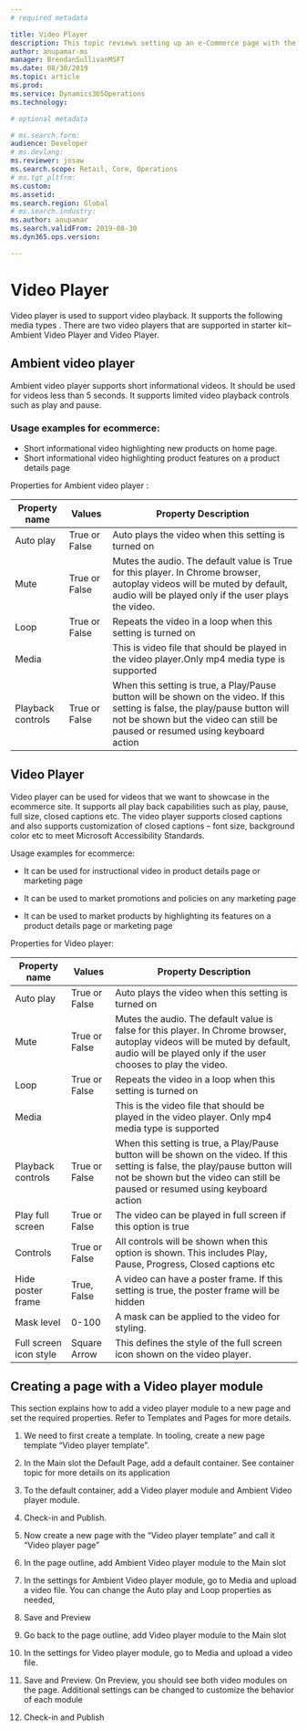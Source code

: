 ```yaml
---
# required metadata

title: Video Player
description: This topic reviews setting up an e-Commerce page with the Video Player module.
author: anupamar-ms
manager: BrendanSullivanMSFT
ms.date: 08/30/2019
ms.topic: article
ms.prod: 
ms.service: Dynamics365Operations
ms.technology: 

# optional metadata

# ms.search.form: 
audience: Developer
# ms.devlang: 
ms.reviewer: josaw
ms.search.scope: Retail, Core, Operations
# ms.tgt_pltfrm: 
ms.custom: 
ms.assetid: 
ms.search.region: Global
# ms.search.industry: 
ms.author: anupamar
ms.search.validFrom: 2019-08-30
ms.dyn365.ops.version: 

---
```


# Video Player 

Video player is used to support video playback. It supports the following media types <insert>.  There are two video players that are supported in starter kit– Ambient Video Player and Video Player.  

## Ambient video player 

Ambient video player supports short informational videos. It should be used for videos less than 5 seconds. It supports limited video playback controls such as play and pause.  

### Usage examples for ecommerce: 

- Short informational video highlighting new products on home page.  
- Short informational video highlighting product features on a product details page 



Properties for Ambient video player :

| Property name     | Values        | Property Description                                         |
| ----------------- | ------------- | ------------------------------------------------------------ |
| Auto play         | True or False | Auto plays the video when this setting is turned on          |
| Mute              | True or False | Mutes the audio. The default value is True for this player. In Chrome browser, autoplay videos will be muted by default, audio will be played only if the user plays the video.  |
| Loop              | True or False | Repeats the video in a loop when this setting is turned on   |
| Media             |               | This is video file that should be played in the video player.Only mp4 media type is supported |
| Playback controls | True or False | When this setting is true, a Play/Pause button will be shown on the video. If this setting is false, the play/pause button will not be shown but the video can still be paused or resumed using keyboard action |

 

## Video Player 

Video player can be used for videos that we want to showcase in the ecommerce site. It supports all play back capabilities such as play, pause, full size, closed captions etc. The video player supports closed captions and also supports customization of closed captions – font size, background color etc to meet Microsoft Accessibility Standards. 

Usage examples for ecommerce: 

- It can be used for instructional video in product details page or marketing page 

- It can be used to market promotions and policies on any marketing page 
- It can be used to market products by highlighting its features on a product details page or marketing page 

 

Properties for Video player:

| Property name          | Values        | Property Description                                         |
| ---------------------- | ------------- | ------------------------------------------------------------ |
| Auto play              | True or False | Auto plays the video when this setting is turned on          |
| Mute                   | True or False | Mutes the audio. The default value is false for this player. In Chrome browser, autoplay videos will be muted by default, audio will be played only if the user chooses to play the video.  |
| Loop                   | True or False | Repeats the video in a loop when this setting is turned on   |
| Media                  |               | This is the video file that should be played in the video player. Only mp4 media type is supported |
| Playback controls      | True or False | When this setting is true, a Play/Pause button will be shown on the video. If this setting is false, the play/pause button will not be shown but the video can still be paused or resumed using keyboard action |
| Play full screen       | True or False | The video can be played in full screen if this option is true |
| Controls               | True or False | All controls will be shown when this option is shown. This includes Play, Pause, Progress, Closed captions etc |
| Hide poster frame      | True, False   | A video can have a poster frame. If this setting is true, the poster frame will be hidden |
| Mask level             | 0-100         | A mask can be applied to the video for styling.              |
| Full screen icon style | Square Arrow  | This defines the style of the full screen icon shown on the video player. |


## Creating a page with a Video player module  

This section explains how to add a video player module to a new page and set the required properties. Refer to Templates and Pages for more details. 

1. We need to first create a template. In tooling, create a new page template “Video player template”. 

1. In the Main slot the Default Page, add a default container. See container topic for more details on its application 

1. To the default container, add a Video player module and Ambient Video player module. 

1. Check-in and Publish.  

1. Now create a new page with the “Video player template” and call it “Video player page” 

1. In the page outline, add Ambient Video player module to the Main slot 

1. In the settings for Ambient Video player module, go to Media and upload a video file. You can change the Auto play and Loop properties as needed, 

1. Save and Preview 

1. Go back to the page outline, add Video player module to the Main slot 

1. In the settings for Video player module, go to Media and upload a video file.  

1. Save and Preview. On Preview, you should see both video modules on the page. Additional settings can be changed to customize the behavior of each module 

1. Check-in and Publish
